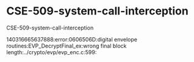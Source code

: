 # CSE-509-system-call-interception
CSE-509-system-call-interception


140316665637888:error:0606506D:digital envelope routines:EVP_DecryptFinal_ex:wrong final block length:../crypto/evp/evp_enc.c:599:
